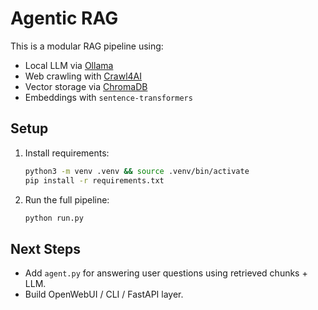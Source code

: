 # Agentic RAG

This is a modular RAG pipeline using:

- Local LLM via [Ollama](https://ollama.com)
- Web crawling with [Crawl4AI](https://docs.crawl4ai.com)
- Vector storage via [ChromaDB](https://www.trychroma.com/)
- Embeddings with `sentence-transformers`

## Setup

1. Install requirements:
   ```bash
   python3 -m venv .venv && source .venv/bin/activate
   pip install -r requirements.txt
   ```

2. Run the full pipeline:
   ```bash
   python run.py
   ```

## Next Steps

- Add `agent.py` for answering user questions using retrieved chunks + LLM.
- Build OpenWebUI / CLI / FastAPI layer.
